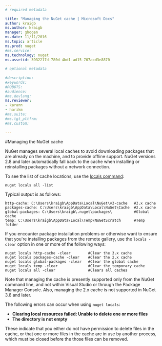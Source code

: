 ```yaml
--- 
# required metadata 
 
title: "Managing the NuGet cache | Microsoft Docs"
author: kraigb 
ms.author: kraigb 
manager: ghogen 
ms.date: 11/11/2016 
ms.topic: article 
ms.prod: nuget 
#ms.service: 
ms.technology: nuget 
ms.assetid: 3932217d-780d-4bd1-ad15-767acd3e8870
 
# optional metadata 
 
#description: 
#keywords: 
#ROBOTS: 
#audience: 
#ms.devlang: 
ms.reviewer:  
- karann 
- harikm 
#ms.suite:  
#ms.tgt_pltfrm: 
#ms.custom: 
 
--- 
```



#Managing the NuGet cache

NuGet manages several local caches to avoid downloading packages that are already on the machine, and to provide offline support. NuGet versions 2.8 and later automatically fall back to the cache when installing or reinstalling packages without a network connection.  

To see the list of cache locations, use the [locals command](../tools/nuget.exe-cli-reference#locals.md):

	nuget locals all -list
     
Typical output is as follows:
	
	http-cache: C:\Users\kraigb\AppData\Local\NuGet\v3-cache   #3.x cache
	packages-cache: C:\Users\kraigb\AppData\Local\NuGet\Cache  #2.x cache
	global-packages: C:\Users\kraigb\.nuget\packages\          #Global cache
	temp: C:\Users\kraigb\AppData\Local\Temp\NuGetScratch      #Temp folder

If you encounter package installation problems or otherwise want to ensure that you're installing packages from the remote gallery, use the `locals -clear` option in one or more of the following ways:

	nuget locals http-cache -clear        #Clear the 3.x cache
	nuget locals packages-cache -clear    #Clear the 2.x cache
	nuget locals global-packages -clear   #Clear the global cache
    nuget locals temp -clear              #Clear the temporary cache
    nuget locals all -clear               #Clears all caches
 
Note that managing the cache is presently supported only from the NuGet command line, and not within Visual Studio or through the Package Manager Console. Also, managing the 2.x cache is not supported in NuGet 3.6 and later.

The following errors can occur when using `nuget locals`:
 
* **Clearing local resources failed: Unable to delete one or more files**
* **The directory is not empty**

These indicate that you either do not have permission to delete files in the cache, or that one or more files in the cache are in use by another process, which must be closed before the those files can be removed.
